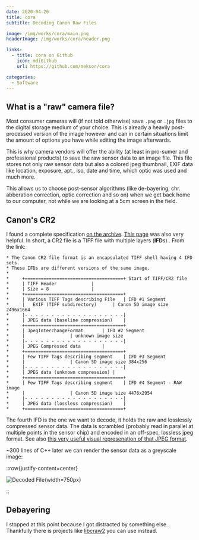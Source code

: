 ```yaml
---
date: 2020-04-26
title: cora
subtitle: Decoding Canon Raw Files

image: /img/works/cora/main.png
headerImage: /img/works/cora/header.png

links: 
  - title: cora on Github
    icon: mdiGithub
    url: https://github.com/meksor/cora

categories:
  - Software
---
```


## What is a "raw" camera file?

Most consumer cameras will (if not told otherwise) save `.png` or `.jpg` files to the digital storage medium of your choice. This is already a heavily post-processed version of the image however and can in certain situations limit the amount of options you have while editing the image afterwards.

This is why camera vendors will offer the ability (at least in pro-sumer and professional products) to save the raw sensor data to an image file.
This file stores not only raw sensor data but also a colored jpeg thumbnail, EXIF data like location, exposure, apt., iso, date and time, which optic was used and much more.

This allows us to choose post-sensor algorithms (like de-bayering, chr. abberation correction, optic correction and so on) when we get back home to our computer, not while we are looking at a 5cm screen in the field. 

## Canon's CR2

I found a complete specification [on the archive](https://web.archive.org/web/20140219063611/http://wildtramper.com/sw/cr2/cr2.html). 
[This page](http://lclevy.free.fr/cr2/) was also very helpful.
In short, a CR2 file is a TIFF file with multiple layers (**IFD**s) . From the link:

```
* The Canon CR2 file format is an encapsulated TIFF shell having 4 IFD sets.
* These IFDs are different versions of the same image.
*
*	  +=====================================+ Start of TIFF/CR2 file
*	  | TIFF Header 			|
*	  | Size = 8				|
*	  +=====================================+
*	  | Various TIFF Tags describing File	| IFD #1 Segment
*	  |   EXIF (TIFF subdirectory)		| Canon 5D image size 2496x1664
*	  |- - - - - - - - - - - - - - - - - - -|
*	  | JPEG data (baseline compression)	|
*	  +=====================================+
*	  | JpegInterchangeFormat		| IFD #2 Segment
*	  |					| unknown image size
*	  |- - - - - - - - - - - - - - - - - - -|
*	  | JPEG Compressed data		|
*	  +=====================================+
*	  | Few TIFF Tags describing segment	| IFD #3 Segment
*	  |					| Canon 5D image size 384x256
*	  |- - - - - - - - - - - - - - - - - - -|
*	  | JPEG data (unknown compression)	|
*	  +=====================================+
*	  | Few TIFF Tags describing segment	| IFD #4 Segment - RAW image
*	  |					| Canon 5D image size 4476x2954
*	  |- - - - - - - - - - - - - - - - - - -|
*	  | JPEG data (lossless compression)	|
*	  +=====================================+
```

The fourth IFD is the one we want to decode, it holds the raw and losslessly compressed sensor data. The data is scrambled (probably read in parallel at multiple points in the sensor chip) and encoded in an off-spec, lossless jpeg format. See also [this very useful visual represenation of that JPEG format](https://raw.githubusercontent.com/lclevy/libcraw2/refs/heads/master/docs/cr2_lossless.pdf).

~300 lines of C++ later we can render the sensor data as a greyscale image:

::row{justify-content=center}

![Decoded File](/img/works/cora/raw.jpg){width=750px}

::

## Debayering

I stopped at this point because I got distracted by something else. 
Thankfully there is projects like [libcraw2](https://github.com/lclevy/libcraw2) you can use instead.